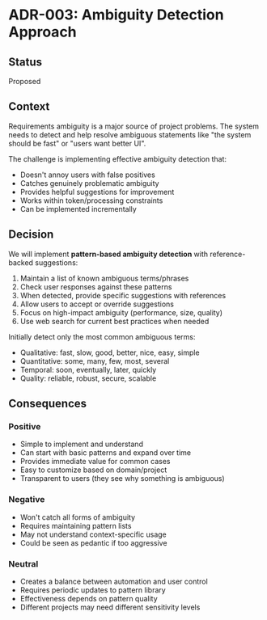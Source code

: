 # ADR-003: Ambiguity Detection Approach

## Status
Proposed

## Context

Requirements ambiguity is a major source of project problems. The system needs to detect and help resolve ambiguous statements like "the system should be fast" or "users want better UI". 

The challenge is implementing effective ambiguity detection that:
- Doesn't annoy users with false positives
- Catches genuinely problematic ambiguity
- Provides helpful suggestions for improvement
- Works within token/processing constraints
- Can be implemented incrementally

## Decision

We will implement **pattern-based ambiguity detection** with reference-backed suggestions:

1. Maintain a list of known ambiguous terms/phrases
2. Check user responses against these patterns
3. When detected, provide specific suggestions with references
4. Allow users to accept or override suggestions
5. Focus on high-impact ambiguity (performance, size, quality)
6. Use web search for current best practices when needed

Initially detect only the most common ambiguous terms:
- Qualitative: fast, slow, good, better, nice, easy, simple
- Quantitative: some, many, few, most, several
- Temporal: soon, eventually, later, quickly
- Quality: reliable, robust, secure, scalable

## Consequences

### Positive
- Simple to implement and understand
- Can start with basic patterns and expand over time
- Provides immediate value for common cases
- Easy to customize based on domain/project
- Transparent to users (they see why something is ambiguous)

### Negative
- Won't catch all forms of ambiguity
- Requires maintaining pattern lists
- May not understand context-specific usage
- Could be seen as pedantic if too aggressive

### Neutral
- Creates a balance between automation and user control
- Requires periodic updates to pattern library
- Effectiveness depends on pattern quality
- Different projects may need different sensitivity levels